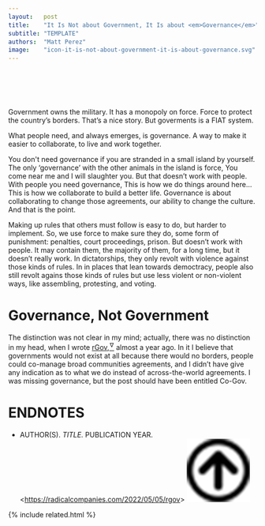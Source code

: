 ```yaml
---
layout:   post
title:    "It Is Not about Government, It Is about <em>Governance</em>"
subtitle: "TEMPLATE"
authors:  "Matt Perez"
image:    "icon-it-is-not-about-government-it-is-about-governance.svg"
---
```


<div style="display:none;">
 <p>Government owns the military. It has a monopoly on force. Force to protect the country&rsquo;s borders. That&rsquo;s a nice story, but what people need is governance.</p>
</div>

<h1>&nbsp;</h1>
 <p>Government owns the military. It has a monopoly on force. Force to protect the country&rsquo;s borders. That&rsquo;s a nice story. But goverments is a <span class="_paradigm">FIAT</span> system.</p>
 <p>What people need, and always emerges, is governance. A way to make it easier to collaborate, to live and work together.</p>
 <p>You don't need governance if you are stranded in a small island by yourself. The only &lsquo;governance&rsquo; with the other animals in the island is force, <span class="_quotespan">You come near me and I will slaughter you.</span> But that doesn&rsquo;t work with people. With people you need governance, <span class="_quotespan">This is how we do things around here&hellip; This is how we collaborate to build a better life.</span> Governance is about collaborating to change those agreements, our ability to change the culture. And that is the point.</p>
 <p>Making up rules that others must follow is easy to do, but harder to implement. So, we use force to make sure they do, some form of punishment: penalties, court proceedings, prison. But doesn&rsquo;t work with people. It may contain them, the majority of them, for a long time, but it doesn&rsquo;t really work. In dictatorships, they only revolt with violence against those kinds of rules. In in places that lean towards democtracy, people also still revolt agains those kinds of rules but use less violent or non-violent ways, like assembling, protesting, and voting.</p>

<h1>Governance, Not Government</h1>
 <p>The distinction was not clear in my mind; actually, there was no distinction in my head, when I wrote <a href="https://radicalcompanies.com/2022/05/05/rgov">rGov</a>,<a href="#en01"><sup id="bm01">&hairsp;&nabla;&hairsp;</sup></a> almost a year ago. In it I believe that governments would not exist at all because there would no borders, people could co-manage broad communities agreements, and I didn&rsquo;t have give any indication as to what we do instead of across-the-world agreements. I was missing governance, but the post should have been entitled Co-Gov.</p>

 <h1 class="_section">ENDNOTES</h1>
 <ul>
  <li id="en01">
   <p class="_list-item">
    AUTHOR(S).
    <em>TITLE.</em>
    PUBLICATION YEAR.
    &lt;<a href="https://radicalcompanies.com/2022/05/05/rgov" target="_blank">https://radicalcompanies.com/2022/05/05/rgov</a>&gt;
    <a class="_uparrow" href="#bm01"><img src="/assets/img/arrow-up-icon.png"></a>
   </p>
  </li>
 </ul>


{% include related.html %}